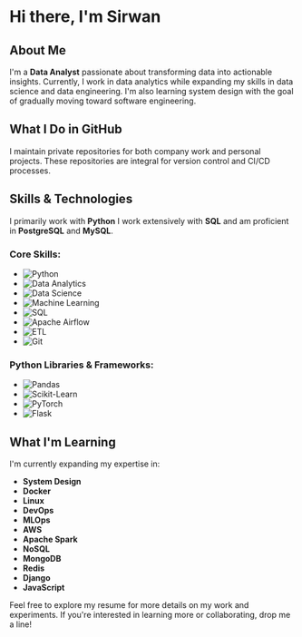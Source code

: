 # Hi there, I'm Sirwan 

## About Me
I'm a **Data Analyst** passionate about transforming data into actionable insights. Currently, I work in data analytics while expanding my skills in data science and data engineering. I'm also learning system design with the goal of gradually moving toward software engineering.

## What I Do in GitHub
I maintain private repositories for both company work and personal projects. These repositories are integral for version control and CI/CD processes.

## Skills & Technologies
I primarily work with **Python**
I work extensively with **SQL** and am proficient in **PostgreSQL** and **MySQL**.

### Core Skills:
- ![Python](https://img.shields.io/badge/Python-3776AB?style=flat&logo=python&logoColor=white)
- ![Data Analytics](https://img.shields.io/badge/Data_Analytics-FF69B4?style=flat)
- ![Data Science](https://img.shields.io/badge/Data_Science-4B8BBE?style=flat)
- ![Machine Learning](https://img.shields.io/badge/Machine_Learning-FF6F00?style=flat)
- ![SQL](https://img.shields.io/badge/SQL-4479A1?style=flat)
- ![Apache Airflow](https://img.shields.io/badge/Apache_Airflow-017CEE?style=flat&logo=apache-airflow&logoColor=white)
- ![ETL](https://img.shields.io/badge/ETL-007ACC?style=flat)
- ![Git](https://img.shields.io/badge/Git-F05032?style=flat&logo=git&logoColor=white)


### Python Libraries & Frameworks:
- ![Pandas](https://img.shields.io/badge/Pandas-150458?style=flat&logo=pandas&logoColor=white)
- ![Scikit-Learn](https://img.shields.io/badge/Scikit--Learn-F7931E?style=flat&logo=scikit-learn&logoColor=white)
- ![PyTorch](https://img.shields.io/badge/PyTorch-EE4C2C?style=flat&logo=pytorch&logoColor=white)
- ![Flask](https://img.shields.io/badge/Flask-000000?style=flat&logo=flask&logoColor=white)


## What I'm Learning
I'm currently expanding my expertise in:
- **System Design**
- **Docker**
- **Linux**
- **DevOps**
- **MLOps**
- **AWS**
- **Apache Spark**
- **NoSQL**
- **MongoDB**
- **Redis**
- **Django**
- **JavaScript**


Feel free to explore my resume for more details on my work and experiments. If you're interested in learning more or collaborating, drop me a line!

